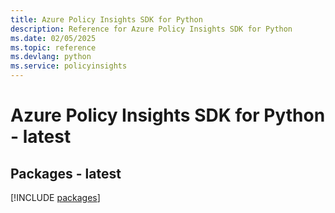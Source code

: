 ```yaml
---
title: Azure Policy Insights SDK for Python
description: Reference for Azure Policy Insights SDK for Python
ms.date: 02/05/2025
ms.topic: reference
ms.devlang: python
ms.service: policyinsights
---
```

# Azure Policy Insights SDK for Python - latest
## Packages - latest
[!INCLUDE [packages](policy-insights-index.md)]